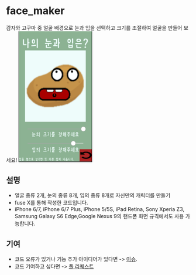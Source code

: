 # face_maker

감자와 고구마 중 얼굴 배경으로 눈과 입을 선택하고 크기를 조절하여 얼굴을 만들어 보세요!
<img src="https://github.com/yunhee4859/face_maker/blob/main/face_maker.PNG" alt="ex_gameplay" width="40%">

## 설명

- 얼굴 종류 2개, 눈의 종류 8개, 입의 종류 8개로 자신만의 캐릭터를 만들기
- fuse X를 통해 작성한 코드입니다.
- iPhone 6/7, iPhone 6/7 Plus, iPhone 5/5S, iPad Retina, Sony Xperia Z3, Samsung Galaxy S6 Edge,Google Nexus 9의 핸드폰 화면 규격에서도 사용 가능합니다.

## 기여

- 코드 오류가 있거나 기능 추가 아이디어가 있다면 -> [이슈](https://github.com/yunhee4859/face_maker/issues).
- 코드 기여하고 싶다면 -> [풀 리퀘스트](https://github.com/ideal-man58/rabbitrush/pulls)
